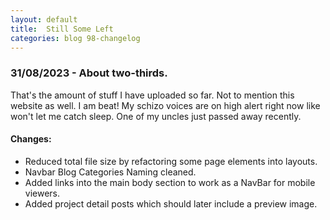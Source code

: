 ```yaml
---
layout: default
title:  Still Some Left
categories: blog 98-changelog
---
```


<h3>31/08/2023 - About two-thirds.</h3>

<p>That's the amount of stuff I have uploaded so far. Not to mention this website as well. I am beat! My schizo voices are on high alert right now like won't let me catch sleep. One of my uncles just passed away recently.</p>

<h4>Changes:</h4>
<ul>
<li>Reduced total file size by refactoring some page elements into layouts.</li>
<li>Navbar Blog Categories Naming cleaned.</li>
<li>Added links into the main body section to work as a NavBar for mobile viewers.</li>
<li>Added project detail posts which should later include a preview image.</li>
</ul>